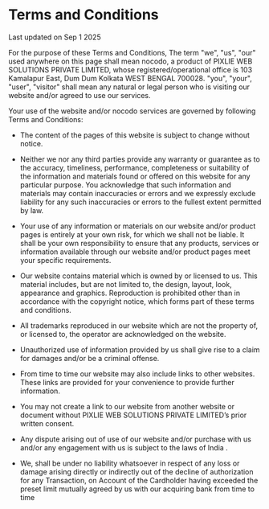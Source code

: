 # Terms and Conditions

Last updated on Sep 1 2025

For the purpose of these Terms and Conditions, The term "we", "us", "our" used anywhere on this page shall mean nocodo, a product of PIXLIE WEB SOLUTIONS PRIVATE LIMITED, whose registered/operational office is 103 Kamalapur East, Dum Dum Kolkata WEST BENGAL 700028. "you", "your", "user", "visitor" shall mean any natural or legal person who is visiting our website and/or agreed to use our services.

Your use of the website and/or nocodo services are governed by following Terms and Conditions:

- The content of the pages of this website is subject to change without notice.

- Neither we nor any third parties provide any warranty or guarantee as to the accuracy, timeliness, performance, completeness or suitability of the information and materials found or offered on this website for any particular purpose. You acknowledge that such information and materials may contain inaccuracies or errors and we expressly exclude liability for any such inaccuracies or errors to the fullest extent permitted by law.

- Your use of any information or materials on our website and/or product pages is entirely at your own risk, for which we shall not be liable. It shall be your own responsibility to ensure that any products, services or information available through our website and/or product pages meet your specific requirements.

- Our website contains material which is owned by or licensed to us. This material includes, but are not limited to, the design, layout, look, appearance and graphics. Reproduction is prohibited other than in accordance with the copyright notice, which forms part of these terms and conditions.

- All trademarks reproduced in our website which are not the property of, or licensed to, the operator are acknowledged on the website.

- Unauthorized use of information provided by us shall give rise to a claim for damages and/or be a criminal offense.

- From time to time our website may also include links to other websites. These links are provided for your convenience to provide further information.

- You may not create a link to our website from another website or document without PIXLIE WEB SOLUTIONS PRIVATE LIMITED’s prior written consent.

- Any dispute arising out of use of our website and/or purchase with us and/or any engagement with us is subject to the laws of India .

- We, shall be under no liability whatsoever in respect of any loss or damage arising directly or indirectly out of the decline of authorization for any Transaction, on Account of the Cardholder having exceeded the preset limit mutually agreed by us with our acquiring bank from time to time

